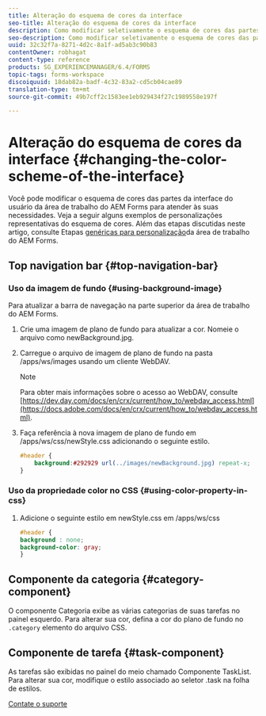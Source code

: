 ```yaml
---
title: Alteração do esquema de cores da interface
seo-title: Alteração do esquema de cores da interface
description: Como modificar seletivamente o esquema de cores das partes da interface do usuário da área de trabalho do AEM Forms.
seo-description: Como modificar seletivamente o esquema de cores das partes da interface do usuário da área de trabalho do AEM Forms.
uuid: 32c32f7a-8271-4d2c-8a1f-ad5ab3c90b83
contentOwner: robhagat
content-type: reference
products: SG_EXPERIENCEMANAGER/6.4/FORMS
topic-tags: forms-workspace
discoiquuid: 18dab82a-badf-4c32-83a2-cd5cb04cae89
translation-type: tm+mt
source-git-commit: 49b7cff2c1583ee1eb929434f27c1989558e197f

---
```



# Alteração do esquema de cores da interface {#changing-the-color-scheme-of-the-interface}

Você pode modificar o esquema de cores das partes da interface do usuário da área de trabalho do AEM Forms para atender às suas necessidades. Veja a seguir alguns exemplos de personalizações representativas do esquema de cores. Além das etapas discutidas neste artigo, consulte Etapas [genéricas para personalização](/help/forms/using/generic-steps-html-workspace-customization.md)da área de trabalho do AEM Forms.

## Top navigation bar {#top-navigation-bar}

### Uso da imagem de fundo {#using-background-image}

Para atualizar a barra de navegação na parte superior da área de trabalho do AEM Forms.

1. Crie uma imagem de plano de fundo para atualizar a cor. Nomeie o arquivo como newBackground.jpg.
1. Carregue o arquivo de imagem de plano de fundo na pasta /apps/ws/images usando um cliente WebDAV.

   >[!NOTE]
   >
   >Para obter mais informações sobre o acesso ao WebDAV, consulte [https://dev.day.com/docs/en/crx/current/how_to/webdav_access.html](https://docs.adobe.com/docs/en/crx/current/how_to/webdav_access.html).

1. Faça referência à nova imagem de plano de fundo em /apps/ws/css/newStyle.css adicionando o seguinte estilo.

   ```css
   #header {
       background:#292929 url(../images/newBackground.jpg) repeat-x;
   }
   ```

### Uso da propriedade color no CSS {#using-color-property-in-css}

1. Adicione o seguinte estilo em newStyle.css em /apps/ws/css

   ```css
   #header {
   background : none;
   background-color: gray;
   }
   ```

## Componente da categoria {#category-component}

O componente Categoria exibe as várias categorias de suas tarefas no painel esquerdo. Para alterar sua cor, defina a cor do plano de fundo no `.category` elemento do arquivo CSS.

## Componente de tarefa {#task-component}

As tarefas são exibidas no painel do meio chamado Componente TaskList. Para alterar sua cor, modifique o estilo associado ao seletor .task na folha de estilos.

[Contate o suporte](https://www.adobe.com/account/sign-in.supportportal.html)
